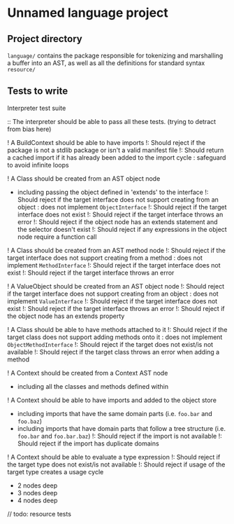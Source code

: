 
# Unnamed language project

## Project directory

`language/` contains the package responsible for tokenizing and marshalling a buffer into an AST, as well as all the definitions for standard syntax
`resource/`

## Tests to write

Interpreter test suite

:: The interpreter should be able to pass all these tests. (trying to detract from bias here)

! A BuildContext should be able to have imports
!: Should reject if the package is not a stdlib package or isn't a valid manifest file
!: Should return a cached import if it has already been added to the import cycle
   : safeguard to avoid infinite loops

! A Class should be created from an AST object node
  - including passing the object defined in 'extends' to the interface
!: Should reject if the target interface does not support creating from an object
   : does not implement `ObjectInterface`
!: Should reject if the target interface does not exist
!: Should reject if the target interface throws an error
!: Should reject if the object node has an extends statement and the selector doesn't exist
!: Should reject if any expressions in the object node require a function call

! A Class should be created from an AST method node
!: Should reject if the target interface does not support creating from a method
   : does not implement `MethodInterface`
!: Should reject if the target interface does not exist
!: Should reject if the target interface throws an error

! A ValueObject should be created from an AST object node
!: Should reject if the target interface does not support creating from an object
   : does not implement `ValueInterface`
!: Should reject if the target interface does not exist
!: Should reject if the target interface throws an error
!: Should reject if the object node has an extends property

! A Class should be able to have methods attached to it
!: Should reject if the target class does not support adding methods onto it
   : does not implement `ObjectMethodInterface`
!: Should reject if the target does not exist/is not available
!: Should reject if the target class throws an error when adding a method

! A Context should be created from a Context AST node
  - including all the classes and methods defined within

! A Context should be able to have imports and added to the object store
  - including imports that have the same domain parts (i.e. `foo.bar` and `foo.baz`)
  - including imports that have domain parts that follow a tree structure (i.e. `foo.bar` and `foo.bar.baz`)
!: Should reject if the import is not available
!: Should reject if the import has duplicate domains

! A Context should be able to evaluate a type expression
!: Should reject if the target type does not exist/is not available
!: Should reject if usage of the target type creates a usage cycle
   - 2 nodes deep
   - 3 nodes deep
   - 4 nodes deep

// todo: resource tests


